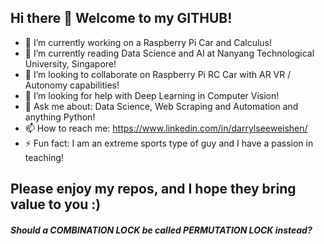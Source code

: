 ## Hi there 👋 Welcome to my GITHUB! 

- 🔭 I’m currently working on a Raspberry Pi Car and Calculus!
- 🌱 I’m currently reading Data Science and AI at Nanyang Technological University, Singapore!
- 👯 I’m looking to collaborate on Raspberry Pi RC Car with AR VR / Autonomy capabilities!
- 🤔 I’m looking for help with Deep Learning in Computer Vision!
- 💬 Ask me about: Data Science, Web Scraping and Automation and anything Python!
- 📫 How to reach me: https://www.linkedin.com/in/darrylseeweishen/ 
- ⚡ Fun fact: I am an extreme sports type of guy and I have a passion in teaching!

## Please enjoy my repos, and I hope they bring value to you :)

##### Should a COMBINATION LOCK be called PERMUTATION LOCK instead?
